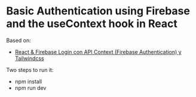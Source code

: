 # Basic Authentication using Firebase and the useContext hook in React

Based on:

- [React & Firebase Login con API Context (Firebase Authentication) y Tailwindcss](https://www.youtube.com/watch?v=H_vEJt5Id_I)

Two steps to run it:

- npm install
- npm run dev

